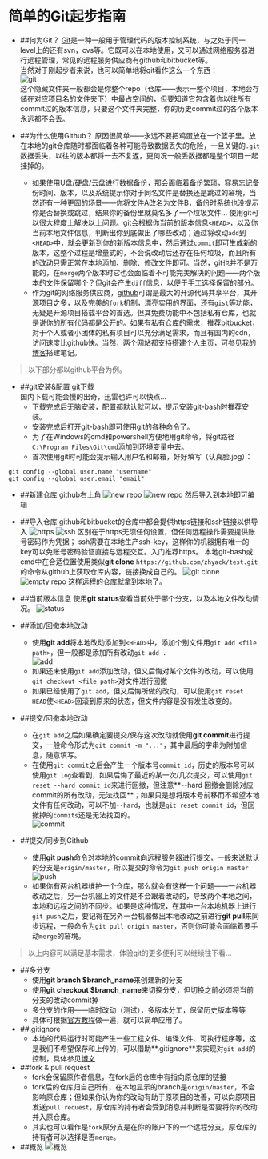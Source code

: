 # 简单的Git起步指南
* ##何为Git？
[Git](https://git-scm.com/)是一种一般用于管理代码的版本控制系统，与之处于同一level上的还有svn，cvs等。它既可以在本地使用，又可以通过网络服务器进行远程管理，常见的远程服务供应商有github和bitbucket等。  
当然对于刚起步者来说，也可以简单地将git看作这么一个东西：  
![git](../pics/git-01.png)  
这个隐藏文件夹一般都会是你整个repo（仓库——表示一整个项目，本地会存储在对应项目名的文件夹下）中最占空间的，但要知道它包含着你以往所有commit过的版本信息，只要这个文件夹完整，你的历史commit过的各个版本永远都不会丢。

* ##为什么使用Github？
原因很简单——永远不要把鸡蛋放在一个篮子里。放在本地的git仓库随时都面临着各种可能导致数据丢失的危险，一旦关键的`.git`数据丢失，以往的版本都将一去不复返，更何况一般丢数据都是整个项目一起挂掉的。  
	* 如果使用U盘/硬盘/云盘进行数据备份，那会面临着备份繁琐，容易忘记备份时间、版本，以及系统提示你对于同名文件是替换还是跳过的窘境，当然还有一种更囧的场景——你将文件A改名为文件B，备份时系统也没提示你是否替换或跳过，结果你的备份里就莫名多了一个垃圾文件... 使用git可以很大程度上解决以上问题。git会根据你当前的版本信息`<HEAD>`，以及你当前本地文件信息，判断出你到底做出了哪些改动；通过将改动`add`到`<HEAD>`中，就会更新到你的新版本信息中，然后通过`commit`即可生成新的版本，这整个过程是增量式的，不会说改动后还存在任何垃圾，而且所有的改动只需正常在本地添加、删除、修改文件即可。当然，git也并不是万能的，在`merge`两个版本时它也会面临着不可能完美解决的问题——两个版本的文件保留哪个？但git会产生`diff`信息，以便于手工选择保留的部分。
	* 作为git的网络服务供应商，[github](https://github.com)可谓是最大的开源代码共享平台，其开源项目之多，以及完美的`fork`机制，漂亮实用的界面，还有`gist`等功能，无疑是开源项目搭载平台的首选。但其免费功能中不包括私有仓库，也就是说你的所有代码都是公开的。如果有私有仓库的需求，推荐[bitbucket](https://bitbucket.org)，对于个人或者小团体的私有项目可以充分满足需求，而且有国内的cdn，访问速度比github快。当然，两个网站都支持搭建个人主页，可参见[我的博客](https://zhyack.github.io/posts/2015_11_23_How-To-Build-Your-Blog-On-Github-Pages.html)搭建笔记。  


> 以下部分都以github平台为例。

* ##git安装&配置
[git下载](https://git-scm.com/downloads)  
国内下载可能会慢的出奇，迅雷也许可以快点...
	* 下载完成后无脑安装，配置都默认就可以，提示安装git-bash时推荐安装。
	* 安装完成后打开git-bash即可使用git的各种命令了。
	* 为了在Windows的cmd和powershell方便地用git命令，将git路径`C:\Program Files\Git\cmd`添加到环境变量中去。
	* 首次使用git时可能会提示输入用户名和邮箱，好好填写（认真脸.jpg）：
```
git config --global user.name "username"
git config --global user.email "email"
```
* ##新建仓库
github右上角
![new repo](../pics/git-02.png)
![new repo](../pics/git-03.png)
然后导入到本地即可编辑

* ##导入仓库
github和bitbucket的仓库中都会提供https链接和ssh链接以供导入
![https](../pics/git-04.png)
![ssh](../pics/git-05.png)
区别在于https无须任何设置，但任何远程操作需要提供账号密码作为凭据； ssh需要在本地生产ssh-key，这样你的机器拥有唯一的key可以免账号密码验证直接与远程交互。入门推荐https。
本地git-bash或cmd中在合适位置使用类似**git clone** `https://github.com/zhyack/test.git`的命令从github上获取仓库内容，链接换成自己的。
![git clone](../pics/git-06.png)
![empty repo](../pics/git-07.png)
这样远程的仓库就拿到本地了。

* ##当前版本信息
使用**git status**查看当前处于哪个分支，以及本地文件改动情况。
![status](../pics/git-08.png)

* ##添加/回撤本地改动
	* 使用**git add**将本地改动添加到`<HEAD>`中，添加个别文件用`git add <file path>`，但一般都是添加所有改动`git add .`    
	![add](../pics/git-09.png)
	* 如果还未使用`git add`添加改动，但又后悔对某个文件的改动，可以使用`git checkout <file path>`对文件进行回撤
	* 如果已经使用了`git add`，但又后悔所做的改动，可以使用`git reset HEAD`使`<HEAD>`回滚到原来的状态，但文件内容是没有发生改变的。
* ##提交/回撤本地改动
	* 在`git add`之后如果确定要提交/保存这次改动就使用**git commit**进行提交，一般命令形式为`git commit -m "..."`，其中最后的字串为附加信息，随意填写。
	* 在使用`git commit`之后会产生一个版本号`commit_id`，历史的版本号可以使用`git log`查看到，如果后悔了最近的某一次/几次提交，可以使用`git reset --hard commit_id`来进行回撤，但注意**--hard 回撤会删除对应commit的所有改动，无法找回**；如果只是想将版本号前移而不希望本地文件有任何改动，可以不加`--hard`，也就是`git reset commit_id`，但回撤掉的`commits`还是无法找回的。  
	![commit](../pics/git-10.png)
* ##提交/同步到Github
	* 使用**git push**命令对本地的commit向远程服务器进行提交，一般来说默认的分支是`origin/master`，所以提交的命令为`git push origin master`
	![push](../pics/git-11.png)
	* 如果你有两台机器维护一个仓库，那么就会有这样一个问题——一台机器改动之后，另一台机器上的文件是不会跟着改动的，导致两个本地之间，本地和远程之间的不同步。如果是这种情况，在其中一台本地机器上进行`git push`之后，要记得在另外一台机器做出本地改动之前进行**git pull**来同步远程，一般命令为`git pull origin master`，否则你可能会面临着要手动`merge`的窘境。

> 以上内容可以满足基本需求，体验git的更多便利可以继续往下看...

* ##多分支
	* 使用**git branch $branch_name**来创建新的分支
	* 使用**git checkout $branch_name**来切换分支，但切换之前必须将当前分支的改动commit掉
	* 多分支的作用——临时改动（测试），多版本分工，保留历史版本等等
	* 具体可根据[官方教程](https://git-scm.com/book/zh/v1/Git-%E5%88%86%E6%94%AF-%E5%88%86%E6%94%AF%E7%9A%84%E6%96%B0%E5%BB%BA%E4%B8%8E%E5%90%88%E5%B9%B6)做一遍，就可以简单应用了。
* ##.gitignore
	* 本地的代码运行时可能产生一些工程文件、编译文件、可执行程序等，这是我们不希望保存和上传的，可以借助**.gitignore**来实现对`git add`的控制，具体参见[博文](https://zhyack.github.io/posts/2016_06_14-Gitignore.html)
* ##fork & pull request
	* fork会保留原作者信息，在fork后的仓库中有指向原仓库的链接
	* fork后的仓库归自己所有，在本地显示的branch是`origin/master`，不会影响原仓库；但如果你认为你的改动有助于原项目的改善，可以向原项目发送`pull request`，原仓库的持有者会受到消息并判断是否要将你的改动并入原仓库。
	* 其实也可以看作是`fork`原分支是在你的账户下的一个远程分支，原仓库的持有者可以选择是否`merge`。
* ##概览
![概览](../pics/git-00.png)  